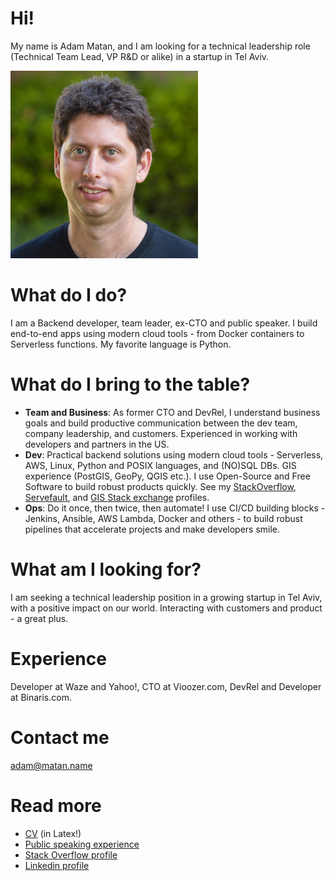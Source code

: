 # Hi!

My name is Adam Matan, and I am looking for a technical leadership role (Technical Team Lead, VP R&D or alike) in a startup in Tel Aviv.  

<img src="profile.jpg"
     alt="Profile image - Adam Matan"
     height="300px" />

# What do I do?
I am a Backend developer, team leader, ex-CTO and public speaker. I build end-to-end apps using modern cloud tools - from Docker containers to Serverless functions. My favorite language is Python.

# What do I bring to the table?
* **Team and Business**: As former CTO and DevRel, I understand business goals and build productive communication between the dev team, company leadership, and customers. Experienced in working with developers and partners in the US.
* **Dev**: Practical backend solutions using modern cloud tools - Serverless, AWS, Linux, Python and POSIX languages, and (NO)SQL DBs. GIS experience (PostGIS, GeoPy, QGIS etc.). I use Open-Source and Free Software to build robust products quickly. See my [StackOverflow](https://stackoverflow.com/users/story/51197), [Servefault](https://serverfault.com/users/10904/adam-matan), and [GIS Stack exchange](https://gis.stackexchange.com/users/382/adam-matan) profiles.
* **Ops**: Do it once, then twice, then automate! I use CI/CD building blocks - Jenkins, Ansible, AWS Lambda, Docker and others -  to build robust pipelines that accelerate projects and make developers smile.

# What am I looking for?
I am seeking a technical leadership position in a growing startup in Tel Aviv, with a positive impact on our world. Interacting with customers and product - a great plus.

# Experience
Developer at Waze and Yahoo!, CTO at Vioozer.com, DevRel and Developer at Binaris.com.

# Contact me
adam@matan.name

# Read more
* [CV](Adam_Matan.pdf) (in Latex!)
* [Public speaking experience](https://adamatan.github.io/cfp/)
* [Stack Overflow profile](https://stackoverflow.com/users/51197/adam-matan)
* [Linkedin profile](https://www.linkedin.com/in/adamatan/)
